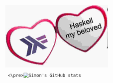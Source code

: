 <img src="./images/haskell.jpg" width=330><pre>   <\pre>![Simon's GitHub stats](https://github-readme-stats.vercel.app/api?username=Simon-Hostettler&count_private=true&theme=tokyonight&show_icons=true)
<!--![Top Langs](https://github-readme-stats.vercel.app/api/top-langs/?username=Simon-Hostettler&layout=compact&theme=tokyonight)

**Simon-Hostettler/Simon-Hostettler** is a ✨ _special_ ✨ repository because its `README.md` (this file) appears on your GitHub profile.

Here are some ideas to get you started:

- 🔭 I’m currently working on ...
- 🌱 I’m currently learning ...
- 👯 I’m looking to collaborate on ...
- 🤔 I’m looking for help with ...
- 💬 Ask me about ...
- 📫 How to reach me: ...
- 😄 Pronouns: ...
- ⚡ Fun fact: ...
-->
